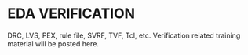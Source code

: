 # EDA VERIFICATION
DRC, LVS, PEX, rule file, SVRF, TVF, Tcl, etc. Verification related training material will be posted here.
